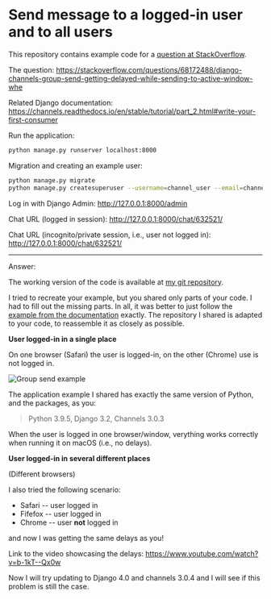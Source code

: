 # Send message to a logged-in user and to all users

This repository contains example code for a [question at StackOverflow](https://stackoverflow.com/questions/68172488/django-channels-group-send-getting-delayed-while-sending-to-active-window-whe).

The question: https://stackoverflow.com/questions/68172488/django-channels-group-send-getting-delayed-while-sending-to-active-window-whe

Related Django documentation: https://channels.readthedocs.io/en/stable/tutorial/part_2.html#write-your-first-consumer

Run the application:

```bash
python manage.py runserver localhost:8000
```

Migration and creating an example user:
```bash
python manage.py migrate
python manage.py createsuperuser --username=channel_user --email=channel@example.com
```

Log in with Django Admin: http://127.0.0.1:8000/admin

Chat URL (logged in session): http://127.0.0.1:8000/chat/632521/

Chat URL (incognito/private session, i.e., user not logged in): http://127.0.0.1:8000/chat/632521/ 

---

Answer:

The working version of the code is available at [my git repository](https://github.com/mikbuch/channels_send_chat).

I tried to recreate your example, but you shared only parts of your code. I had to fill out the missing parts. In all, it was better to just follow the [example from the documentation](https://channels.readthedocs.io/en/stable/tutorial/part_2.html#write-your-first-consumer) exactly. The repository I shared is adapted to your code, to reassemble it as closely as possible.

**User logged-in in a single place**

On one browser (Safari) the user is logged-in, on the other (Chrome) use is not logged in.

![Group send example](channels_group_send.gif)

The application example I shared has exactly the same version of Python, and the packages, as you:

 > Python 3.9.5, Django 3.2, Channels 3.0.3
 
When the user is logged in one browser/window, verything works correctly when running it on macOS (i.e., no delays).

**User logged-in in several different places**

(Different browsers)

I also tried the following scenario:

 * Safari -- user logged in
 * Fifefox -- user logged in
 * Chrome -- user **not** logged in

and now I was getting the same delays as you!

Link to the video showcasing the delays: https://www.youtube.com/watch?v=b-1kT--Qx0w

Now I will try updating to Django 4.0 and channels 3.0.4 and I will see if this problem is still the case.